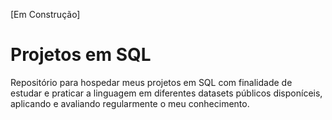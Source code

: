 [Em Construção]

# Projetos em SQL

Repositório para hospedar meus projetos em SQL com finalidade de estudar e praticar a linguagem em diferentes datasets públicos disponíceis, aplicando e avaliando regularmente o meu conhecimento. 
